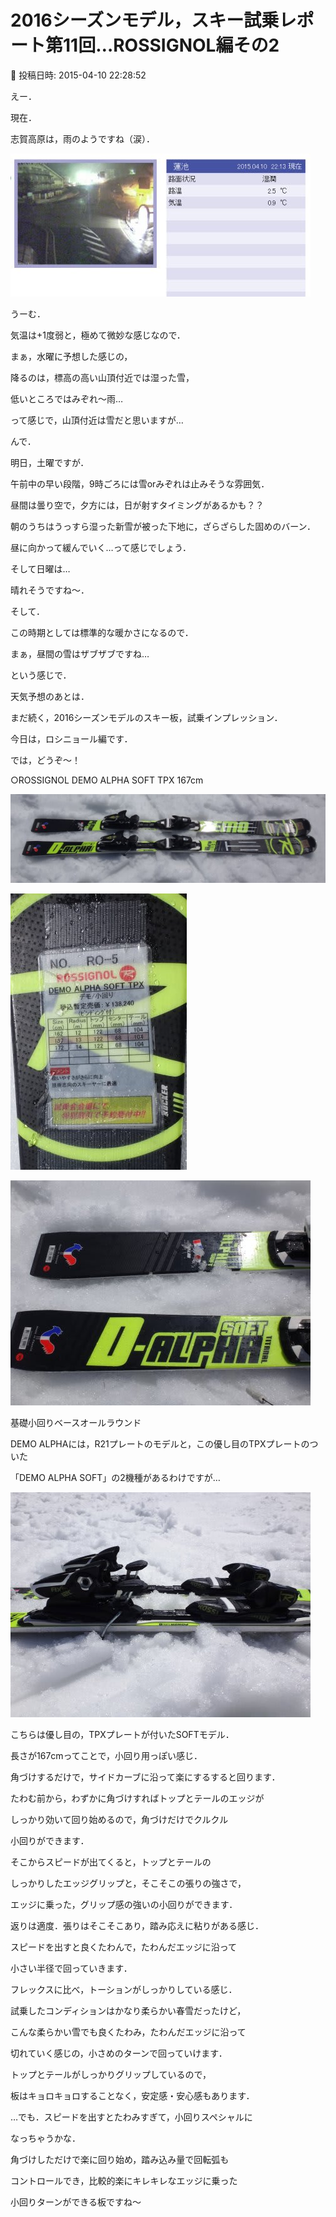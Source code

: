 # 2016シーズンモデル，スキー試乗レポート第11回…ROSSIGNOL編その2

📅 投稿日時: 2015-04-10 22:28:52

えー．


現在．


志賀高原は，雨のようですね（涙）．




![95e2f30c81fa2e540319b70f4691dbc1.jpg](images/95e2f30c81fa2e540319b70f4691dbc1.jpg)




うーむ．


気温は+1度弱と，極めて微妙な感じなので．


まぁ，水曜に予想した感じの，


降るのは，標高の高い山頂付近では湿った雪，


低いところではみぞれ～雨…


って感じで，山頂付近は雪だと思いますが…





んで．


明日，土曜ですが．


午前中の早い段階，9時ごろには雪orみぞれは止みそうな雰囲気．


昼間は曇り空で，夕方には，日が射すタイミングがあるかも？？


朝のうちはうっすら湿った新雪が被った下地に，ざらざらした固めのバーン．


昼に向かって緩んでいく…って感じでしょう．





そして日曜は…


晴れそうですね～．


そして．


この時期としては標準的な暖かさになるので．


まぁ，昼間の雪はザブザブですね…





という感じで．


天気予想のあとは．


まだ続く，2016シーズンモデルのスキー板，試乗インプレッション．


今日は，ロシニョール編です．





では，どうぞ～！[]()





○ROSSIGNOL DEMO ALPHA SOFT TPX 167cm




![b8595fec6e537f00da0dc06376b171fc.jpg](images/b8595fec6e537f00da0dc06376b171fc.jpg)









![fe7353b2775e03618c6ae429c7d7b89f.jpg](images/fe7353b2775e03618c6ae429c7d7b89f.jpg)









![514edc949fc0e3974c26e4b37ef691b0.jpg](images/514edc949fc0e3974c26e4b37ef691b0.jpg)







基礎小回りベースオールラウンド





DEMO ALPHAには，R21プレートのモデルと，この優し目のTPXプレートのついた


「DEMO ALPHA SOFT」の2機種があるわけですが…




![e206f053aa1c892a77c32db56aa573d9.jpg](images/e206f053aa1c892a77c32db56aa573d9.jpg)




こちらは優し目の，TPXプレートが付いたSOFTモデル．





長さが167cmってことで，小回り用っぽい感じ．


角づけするだけで，サイドカーブに沿って楽にするすると回ります．


たわむ前から，わずかに角づけすればトップとテールのエッジが


しっかり効いて回り始めるので，角づけだけでクルクル


小回りができます．





そこからスピードが出てくると，トップとテールの


しっかりしたエッジグリップと，そこそこの張りの強さで，


エッジに乗った，グリップ感の強いの小回りができます．


返りは適度．張りはそこそこあり，踏み応えに粘りがある感じ．


スピードを出すと良くたわんで，たわんだエッジに沿って


小さい半径で回っていきます．


フレックスに比べ，トーションがしっかりしている感じ．


試乗したコンディションはかなり柔らかい春雪だったけど，


こんな柔らかい雪でも良くたわみ，たわんだエッジに沿って


切れていく感じの，小さめのターンで回っていけます．


トップとテールがしっかりグリップしているので，


板はキョロキョロすることなく，安定感・安心感もあります．


…でも．スピードを出すとたわみすぎて，小回りスペシャルに


なっちゃうかな．





角づけしただけで楽に回り始め，踏み込み量で回転弧も


コントロールでき，比較的楽にキレキレなエッジに乗った


小回りターンができる板ですね～
